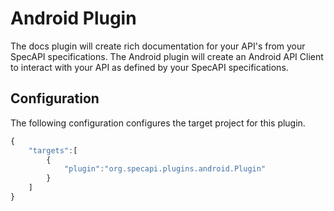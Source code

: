 Android Plugin
===========
The docs plugin will create rich documentation for your API's from your SpecAPI specifications.
The Android plugin will create an Android API Client to interact with your API as defined by your SpecAPI specifications.

Configuration
-------------
The following configuration configures the target project for this plugin.

```javascript
{
    "targets":[
        {
            "plugin":"org.specapi.plugins.android.Plugin"
        }
    ]
}
```